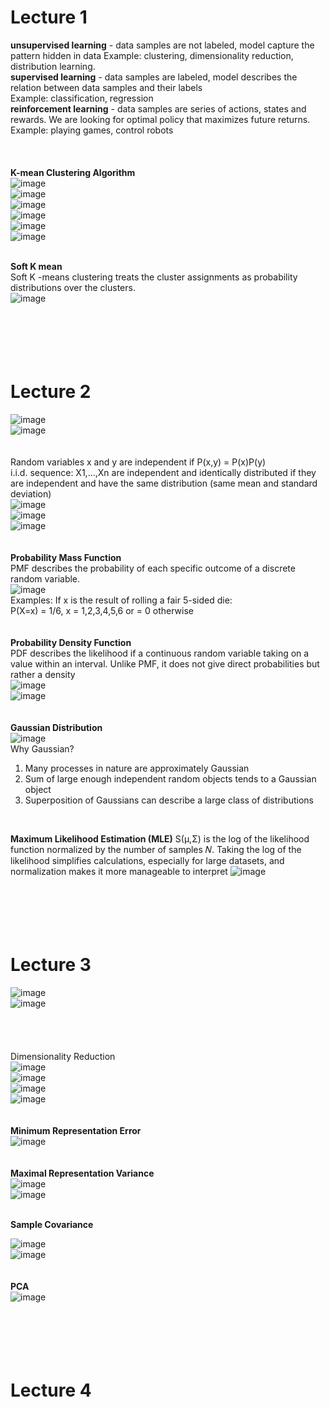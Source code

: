 # Lecture 1  
<strong>unsupervised learning</strong> - data samples are not labeled, model capture the pattern hidden in data Example: clustering, dimensionality reduction, distribution learning.  
<strong>supervised learning</strong> - data samples are labeled, model describes the relation between data samples and their labels  
Example: classification, regression  
<strong>reinforcement learning</strong> - data samples are series of actions, states and rewards. We are looking for optimal policy that maximizes future returns.  
Example: playing games, control robots
<br>  
<br>  
<strong>K-mean Clustering Algorithm</strong>  
![image](https://github.com/user-attachments/assets/ab4b0f05-bde8-4227-b07e-19c2d941b948)  
![image](https://github.com/user-attachments/assets/075c588d-fae5-4533-bc52-0d4a5c3027a4)  
![image](https://github.com/user-attachments/assets/24a66ad7-4e11-4851-b94c-c4a3adc9c07a)  
![image](https://github.com/user-attachments/assets/a973c7d8-1025-4caf-b207-a52f81e15c23)  
![image](https://github.com/user-attachments/assets/843d62d0-fde9-4ea9-9072-d08ead19c2c8)  
![image](https://github.com/user-attachments/assets/dc5a98ec-6548-4065-89c5-e5ee5e0e17c1)  
<br>  

<strong>Soft K mean</strong>  
Soft K -means clustering treats the cluster assignments as probability distributions over the clusters.  
![image](https://github.com/user-attachments/assets/15b245a4-21ab-4754-a638-fc48bad10fb5)  
<br>  
<br>  
<br>  
# Lecture 2  
![image](https://github.com/user-attachments/assets/af4318ae-7f9f-4acc-b4b2-3b087f708911)  
![image](https://github.com/user-attachments/assets/be2766e8-d014-4d14-9816-915191f3fba8)  
<br>  
Random variables x and y are independent if P(x,y) = P(x)P(y)  
i.i.d. sequence: X1,...,Xn are independent and identically distributed if they are independent and have the same distribution (same mean and standard deviation)  
![image](https://github.com/user-attachments/assets/2517f346-60fb-4ff7-bee0-777420fcc845)  
![image](https://github.com/user-attachments/assets/f566227d-8c39-4e09-97b2-eb8ce80c2a57)  
![image](https://github.com/user-attachments/assets/aef2faf1-5f37-4ef9-829d-0da3de9a83ae)  
<br>  
<strong>Probability Mass Function</strong>  
PMF describes the probability of each specific outcome of a discrete random variable.  
![image](https://github.com/user-attachments/assets/8ee93400-75dc-46cf-9fe5-1fb81f7914c2)  
Examples:  If x is the result of rolling a fair 5-sided die:  
P(X=x) = 1/6, x = 1,2,3,4,5,6 or = 0 otherwise  
<br>  
<strong>Probability Density Function</strong>  
PDF describes the likelihood if a continuous random variable taking on a value within an interval. Unlike PMF, it does not give direct probabilities but rather a density  
![image](https://github.com/user-attachments/assets/ae22fa7b-5bc1-43bd-81e6-549bee8e86a6)  
![image](https://github.com/user-attachments/assets/0b94a026-db7c-4af6-81a3-b22bd88137e9)  
<br>  
<strong>Gaussian Distribution</strong>  
![image](https://github.com/user-attachments/assets/73585695-713b-4fa8-8604-68ca6308fb0e)  
Why Gaussian?  
1. Many processes in nature are approximately Gaussian
2. Sum of large enough independent random objects tends to a Gaussian object
3. Superposition of Gaussians can describe a large class of distributions
<br>

<strong>Maximum Likelihood Estimation (MLE)</strong>
S(μ,Σ) is the log of the likelihood function normalized by the number of samples 𝑁. Taking the log of the likelihood simplifies calculations, especially for large datasets, and normalization makes it more manageable to interpret
![image](https://github.com/user-attachments/assets/48ca2ef9-d103-4092-bec3-1814a3e77bd9)  
<br>  
<br>  
<br>  
# Lecture 3  
![image](https://github.com/user-attachments/assets/12f2d2f3-21b2-4bda-b228-cecce9196f4a)  
![image](https://github.com/user-attachments/assets/ab1fbad7-f270-4648-ab0f-909ae1fe2814)  
<br>  
<br>  
Dimensionality Reduction  
![image](https://github.com/user-attachments/assets/f8ca95da-7006-4898-858a-97f829252c74)  
![image](https://github.com/user-attachments/assets/3bb19761-932e-40a2-beb6-86d573d0d0f0)  
![image](https://github.com/user-attachments/assets/79f2dc17-95da-4607-9550-145fc3329433)  
![image](https://github.com/user-attachments/assets/ffc19897-effc-4231-9bf5-320e84310663)  
<br>  
<strong>Minimum Representation Error</strong>  
![image](https://github.com/user-attachments/assets/948b1fb4-523d-47d1-acaa-937e32f637ac)  
<br>  
<strong>Maximal Representation Variance</strong>  
![image](https://github.com/user-attachments/assets/b28f5cc4-ac4e-4dce-914a-3d4c24cdc380)  
![image](https://github.com/user-attachments/assets/114d18cb-1a5c-4879-bdd5-9f07e631f549)  

<br>  
<strong>Sample Covariance</strong>  

![image](https://github.com/user-attachments/assets/96b6fd78-7dde-4b5f-b80b-3b7909803cc7)  
![image](https://github.com/user-attachments/assets/2051b145-fd95-43d5-aadc-c5748a1e36c1)  
<br>  
<strong>PCA</strong>  
![image](https://github.com/user-attachments/assets/1ac37817-6336-4abe-af79-9d5928a05d76)  
<br>  
<br>  
<br>  
# Lecture 4  





































